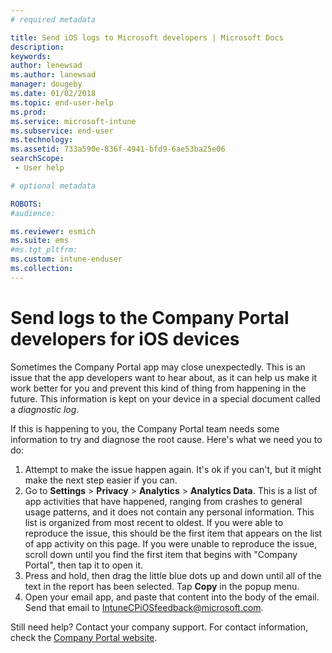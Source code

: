 ```yaml
---
# required metadata

title: Send iOS logs to Microsoft developers | Microsoft Docs
description:
keywords:
author: lenewsad
ms.author: lanewsad
manager: dougeby
ms.date: 01/02/2018
ms.topic: end-user-help
ms.prod:
ms.service: microsoft-intune
ms.subservice: end-user
ms.technology:
ms.assetid: 733a590e-836f-4941-bfd9-6ae53ba25e06
searchScope:
 - User help

# optional metadata

ROBOTS:  
#audience:

ms.reviewer: esmich
ms.suite: ems
#ms.tgt_pltfrm:
ms.custom: intune-enduser
ms.collection: 
---
```


# Send logs to the Company Portal developers for iOS devices

Sometimes the Company Portal app may close unexpectedly. This is an issue that the app developers want to hear about, as it can help us make it work better for you and prevent this kind of thing from happening in the future. This information is kept on your device in a special document called a _diagnostic log_.

If this is happening to you, the Company Portal team needs some information to try and diagnose the root cause. Here's what we need you to do:

1. Attempt to make the issue happen again. It's ok if you can't, but it might make the next step easier if you can.
2. Go to __Settings__ > __Privacy__ > __Analytics__ > __Analytics Data__. This is a list of app activities that have happened, ranging from crashes to general usage patterns, and it does not contain any personal information. This list is organized from most recent to oldest. If you were able to reproduce the issue, this should be the first item that appears on the list of app activity on this page. If you were unable to reproduce the issue, scroll down until you find the first item that begins with "Company Portal", then tap it to open it.
3. Press and hold, then drag the little blue dots up and down until all of the text in the report has been selected. Tap __Copy__ in the popup menu.
4. Open your email app, and paste that content into the body of the email. Send that email to
<a href="mailto:IntuneCPiOSfeedback@microsoft.com?subject=My Company Portal App Closed Unexpectedly&body=Press and hold, then paste your copied Company Portal app logs here.">IntuneCPiOSfeedback@microsoft.com</a>.

Still need help? Contact your company support. For contact information, check the [Company Portal website](https://go.microsoft.com/fwlink/?linkid=2010980).
